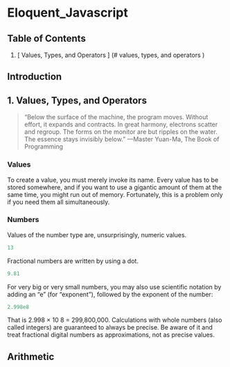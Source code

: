 
# Eloquent_Javascript

## Table of Contents
  
  1. [ Values, Types, and Operators ] (# values, types, and operators )



## Introduction

## 1. Values, Types, and Operators

> “Below the surface of the machine, the program moves. Without
effort, it expands and contracts. In great harmony, electrons scatter
and regroup. The forms on the monitor are but ripples on the water.
The essence stays invisibly below.”
—Master Yuan-Ma, The Book of Programming

### Values
To create a value, you must merely invoke its name.
Every value has to be stored somewhere, and if you want to use
a gigantic amount of them at the same time, you might run out of memory.
Fortunately, this is a problem only if you need them all simultaneously.

### Numbers
Values of the number type are, unsurprisingly, numeric values.
```javascript
13
```
Fractional numbers are written by using a dot.
```javascript
9.81
```
For very big or very small numbers, you may also use scientific notation by
adding an “e” (for “exponent”), followed by the exponent of the number:
```javascript
2.998e8
```
That is 2.998 × 10 8 = 299,800,000.
Calculations with whole numbers (also called integers) are guaranteed to always be precise.
Be aware of it and treat fractional digital numbers as
approximations, not as precise values.

## Arithmetic